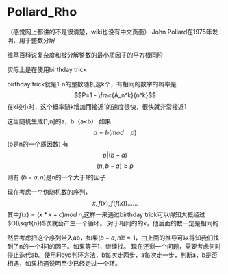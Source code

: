 # Pollard_Rho
（感觉网上都讲的不是很清楚，wiki也没有中文页面）
John Pollard在1975年发明，用于整数分解

维基百科说复杂度和被分解整数的最小质因子的平方根同阶

实际上是在使用birthday trick

birthday trick就是1-n的整数随机选k个，有相同的数字的概率是
$$P=1 - \frac{A_n^k}{n^k}$$
在k较小时，这个概率随k增加而接近1的速度很快，很快就非常接近1

这里随机生成[1,n]的a，b（a<b）
如果$$a=b(mod \quad p)$$ (p是n的一个质因数)
有$$p|(b-a)$$   $$(n,b-a) \geq p$$
则有 $(b-a,n)$是n的一个大于1的因子

现在考虑一个伪随机数的序列，
$$x,f(x),f(f(x))...... $$
其中$f(x)=(x*x+c)mod \: n$,这样一来通过birthday trick可以得知大概经过$O(\sqrt{n})$次就会产生一个循环。
对于相同的的x，他后面的数一定是相同的

然后考虑把这个序列带入ab，如果$(b-a,n)!=1$，由上面的推导可以得知我们找到了n的一个非1的因子。如果等于1，继续找。
现在还剩一个问题，需要考虑何时停止迭代ab。使用Floyd判环方法，b每次走两步，a每次走一步，判断a，b是否相遇，如果相遇说明至少已经走过一个环。
